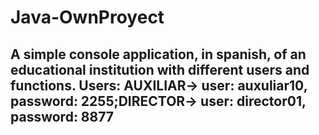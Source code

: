 # Java-OwnProyect
A simple console application, in spanish, of an educational institution with different users and functions.
Users:
AUXILIAR-> user: auxuliar10, password: 2255;DIRECTOR-> user: director01, password: 8877
-------

